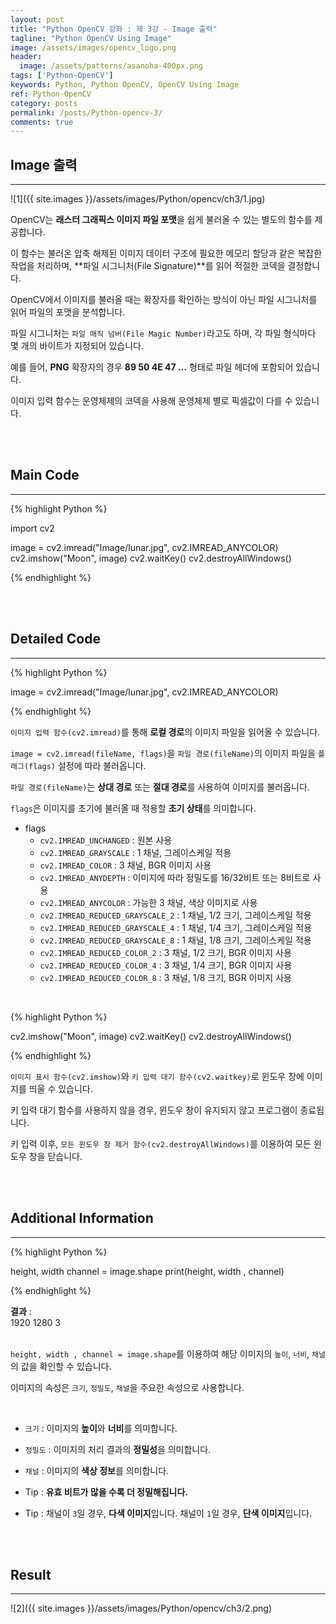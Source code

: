 ```yaml
---
layout: post
title: "Python OpenCV 강좌 : 제 3강 - Image 출력"
tagline: "Python OpenCV Using Image"
image: /assets/images/opencv_logo.png
header:
  image: /assets/patterns/asanoha-400px.png
tags: ['Python-OpenCV']
keywords: Python, Python OpenCV, OpenCV Using Image
ref: Python-OpenCV
category: posts
permalink: /posts/Python-opencv-3/
comments: true
---
```


## Image 출력 ##
----------

![1]({{ site.images }}/assets/images/Python/opencv/ch3/1.jpg)

OpenCV는 **래스터 그래픽스 이미지 파일 포맷**을 쉽게 불러올 수 있는 별도의 함수를 제공합니다.

이 함수는 불러온 압축 해제된 이미지 데이터 구조에 필요한 메모리 할당과 같은 복잡한 작업을 처리하며, **파일 시그니처(File Signature)**를 읽어 적절한 코덱을 결정합니다.

OpenCV에서 이미지를 불러올 때는 확장자를 확인하는 방식이 아닌 파일 시그니처를 읽어 파일의 포맷을 분석합니다.

파일 시그니처는 `파일 매직 넘버(File Magic Number)`라고도 하며, 각 파일 형식마다 몇 개의 바이트가 지정되어 있습니다.

예를 들어, **PNG** 확장자의 경우 **89 50 4E 47 …** 형태로 파일 헤더에 포함되어 있습니다.

이미지 입력 함수는 운영체제의 코덱을 사용해 운영체제 별로 픽셀값이 다를 수 있습니다. 

<br>
<br>

## Main Code ##
----------

{% highlight Python %}

import cv2

image = cv2.imread("Image/lunar.jpg", cv2.IMREAD_ANYCOLOR)
cv2.imshow("Moon", image)
cv2.waitKey()
cv2.destroyAllWindows()

{% endhighlight %}

<br>
<br>

## Detailed Code ##
----------

{% highlight Python %}

image = cv2.imread("Image/lunar.jpg", cv2.IMREAD_ANYCOLOR)

{% endhighlight %}

`이미지 입력 함수(cv2.imread)`를 통해 **로컬 경로**의 이미지 파일을 읽어올 수 있습니다.

`image = cv2.imread(fileName, flags)`을 `파일 경로(fileName)`의 이미지 파일을 `플래그(flags)` 설정에 따라 불러옵니다.

`파일 경로(fileName)`는 **상대 경로** 또는 **절대 경로**를 사용하여 이미지를 불러옵니다.

`flags`은 이미지를 초기에 불러올 때 적용할 **초기 상태**를 의미합니다.

* flags
    - `cv2.IMREAD_UNCHANGED` : 원본 사용
    - `cv2.IMREAD_GRAYSCALE` : 1 채널, 그레이스케일 적용
    - `cv2.IMREAD_COLOR` : 3 채널, BGR 이미지 사용
    - `cv2.IMREAD_ANYDEPTH` : 이미지에 따라 정밀도를 16/32비트 또는 8비트로 사용
    - `cv2.IMREAD_ANYCOLOR` : 가능한 3 채널, 색상 이미지로 사용
    - `cv2.IMREAD_REDUCED_GRAYSCALE_2` : 1 채널, 1/2 크기, 그레이스케일 적용
    - `cv2.IMREAD_REDUCED_GRAYSCALE_4` : 1 채널, 1/4 크기, 그레이스케일 적용
    - `cv2.IMREAD_REDUCED_GRAYSCALE_8` : 1 채널, 1/8 크기, 그레이스케일 적용
    - `cv2.IMREAD_REDUCED_COLOR_2` : 3 채널, 1/2 크기, BGR 이미지 사용
    - `cv2.IMREAD_REDUCED_COLOR_4` : 3 채널, 1/4 크기, BGR 이미지 사용
    - `cv2.IMREAD_REDUCED_COLOR_8` : 3 채널, 1/8 크기, BGR 이미지 사용

<br>

{% highlight Python %}

cv2.imshow("Moon", image)
cv2.waitKey()
cv2.destroyAllWindows()

{% endhighlight %}

`이미지 표시 함수(cv2.imshow)`와 `키 입력 대기 함수(cv2.waitkey)`로 윈도우 창에 이미지를 띄울 수 있습니다.

키 입력 대기 함수를 사용하지 않을 경우, 윈도우 창이 유지되지 않고 프로그램이 종료됩니다.

키 입력 이후, `모든 윈도우 창 제거 함수(cv2.destroyAllWindows)`를 이용하여 모든 윈도우 창을 닫습니다.

<br>
<br>

## Additional Information ##
----------

{% highlight Python %}

height, width channel = image.shape
print(height, width , channel)

{% endhighlight %}

**결과**
:    
1920 1280 3<br>
<br>

`height, width , channel = image.shape`를 이용하여 해당 이미지의 `높이`, `너비`, `채널`의 값을 확인할 수 있습니다.

이미지의 속성은 `크기`, `정밀도`, `채널`을 주요한 속성으로 사용합니다.

<br>

* `크기` : 이미지의 **높이**와 **너비**를 의미합니다.
* `정밀도` : 이미지의 처리 결과의 **정밀성**을 의미합니다.
* `채널` : 이미지의 **색상 정보**를 의미합니다. 

* Tip : **유효 비트가 많을 수록 더 정밀해집니다.**
* Tip : 채널이 `3`일 경우, **다색 이미지**입니다. 채널이 `1`일 경우, **단색 이미지**입니다.

<br>
<br>

## Result ##
----------

![2]({{ site.images }}/assets/images/Python/opencv/ch3/2.png)